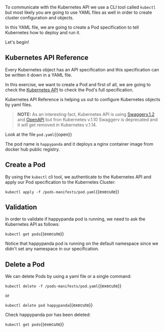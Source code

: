 
To communicate with the Kubernetes API we use a CLI tool called ```kubectl``` but most likely you are going to use YAML files as well in order to create cluster configuration and objects.

In this YAML file, we are going to create a Pod specification to tell Kubernetes how to deploy and run it.

Let's begin!

## Kubernetes API Reference 

Every Kubernetes object has an API specification and this specification can be written it down in a YAML file.

In this exercise, we want to create a Pod and first of all, we are going to check the [Kubernetes API](https://kubernetes.io/docs/reference/generated/kubernetes-api/v1.10/#pod-v1-core) to check the Pod's full specification.

Kubernetes API Reference is helping us out to configure Kubernetes objects by yaml files. 

>**NOTE:** As an interesting fact, Kubernetes API is using [Swaggerv.1.2](https://swagger.io/) and [OpenAPI](https://www.openapis.org/) but fron Kubernetes v.1.10 Swaggerv is deprecated and it will get removed in Kubernetes v.1.14.

Look at the file `pod.yaml`{{open}}

The pod name is ```happypanda``` and it deploys a nginx container image from docker hub public registry.


## Create a Pod

By using the ```kubectl``` cli tool, we authenticate to the Kubernetes API and apply our Pod specification to the Kubernetes Cluster:

`kubectl apply -f /pods-manifests/pod.yaml`{{execute}}

## Validation

In order to validate if happypanda pod  is running, we need to ask the Kubernetes API as follows:

`kubectl get pods`{{execute}}

Notice that happypanda pod is running on the default namespace since we didn't set any namespace in our specification.

## Delete a Pod

We can delete Pods by using a yaml file or a single command:

`kubectl delete -f /pods-manifests/pod.yaml`{{execute}}

or 

`kubectl delete pod happypanda`{{execute}}

Check happypanda por has been deleted:

`kubectl get pods`{{execute}}
